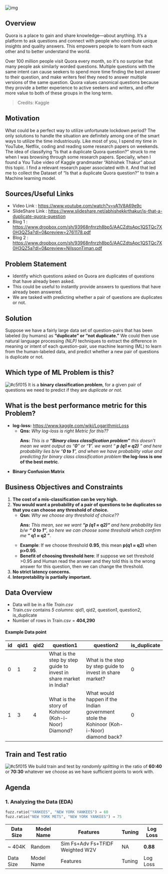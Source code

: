 ![img](https://user-images.githubusercontent.com/49862149/88936771-e4982d00-d2a0-11ea-8edc-bfd9395d8ea7.png)
## Overview
<p> Quora is a place to gain and share knowledge—about anything. It’s a platform to ask questions and connect with people who contribute unique insights and quality answers. This empowers people to learn from each other and to better understand the world.<p>
<p> Over 100 million people visit Quora every month, so it's no surprise that many people ask similarly worded questions. Multiple questions with the same intent can cause seekers to spend more time finding the best answer to their question, and make writers feel they need to answer multiple versions of the same question. Quora values canonical questions because they provide a better experience to active seekers and writers, and offer more value to both of these groups in the long term. <p>

>Credits: Kaggle

## Motivation
What could be a perfect way to utilize unfortunate lockdown period? The only solutions to handle the situation are definitely among one of the smart ways to utilize the time industriously. Like most of you, I spend my time in YouTube, Netflix, coding and reading some research papers on weekends. The idea of classifying “Is that a duplicate Quora question?” struck to me when I was browsing through some research papers. Specially, when I found a You Tube video of Kaggle grandmaster “Abhishek Thakur” about this topic. I find a relevant research paper associated with it. And that led me to collect the Dataset of “Is that a duplicate Quora question?”  to train a Machine learning model.

## Sources/Useful Links
- Video Link : https://www.youtube.com/watch?v=vA1V8A69e9c
- SlideShare Link : https://www.slideshare.net/abhishekkrthakur/is-that-a-duplicate-quora-question
- Blog 1 : https://www.dropbox.com/sh/93968nfnrzh8bp5/AACZdtsApc1QSTQc7X0H3QZ5a?dl=0&preview=2761178.pdf
- Blog 2 : https://www.dropbox.com/sh/93968nfnrzh8bp5/AACZdtsApc1QSTQc7X0H3QZ5a?dl=0&preview=NilssonTiman.pdf

## Problem Statement
-	Identify which questions asked on Quora are duplicates of questions that have already been asked.
- This could be useful to instantly provide answers to questions that have already been answered.
- We are tasked with predicting whether a pair of questions are duplicates or not.

## Solution
Suppose we have a fairly large data set of question-pairs that has been labeled (by humans) as **“duplicate” or “not duplicate.”** We could then use natural language processing *(NLP)* techniques to extract the difference in meaning or intent of each question-pair, use machine learning (ML) to learn from the human-labeled data, and predict whether a new pair of questions is duplicate or not.

## Which type of ML Problem is this?
![#c5f015](https://via.placeholder.com/17/c5f015/000000?text=+) It is a **binary classification problem**, for a given pair of questions we need to predict if they are *duplicate or not.*   

## What is the best performance metric for this Problem?
- **log-loss:**     https://www.kaggle.com/wiki/LogarithmicLoss
   * **Qns:** *Why log-loss is right Metric for this??*<p>**Ans:** *This is a **“Binary class classification problem”** this doesn’t mean we want output as “**0**” or “**1**”. we want “ **p (q1 ≈ q2)** “ and here probability lies b/w “**0 to 1**”, and when we have probability value and predicting for binary class classification problem* **the log-loss is one of the best metric**.</p>
- **Binary Confusion Matrix**

## Business Objectives and Constraints
1.  **The cost of a mis-classification can be very high.**
2.  **You would want a probability of a pair of questions to be duplicates so that you can choose any threshold of choice.**
    * **Qsn:** *Why we choose any threshold of choice??*<p>**Ans:** *This mean, see we want **“p (q1 ≈ q2)“** and here probability lies b/w **“ 0 to 1”**, so here we can choose some threshold which confirm me* **“ q1 ≈ q2 ”**.</p>
    * **Example**: If we choose threshold **0.95**, this mean **p(q1 ≈ q2)** when **p>0.95**.
    * **Benefit of choosing threshold here**: If suppose we set threshold >0.95 and Human read the answer and they told this is the wrong answer for this question, then we can change the threshold. 
3.	**No strict latency concerns.**
4.	**Interpretability is partially important.**

## Data Overview
- Data will be in a file *Train.csv*
- Train.csv contains *5 columns*: qid1, qid2, question1, question2, is_duplicate
- Number of rows in Train.csv = **404,290**
#### Example Data point 
| id | qid1 | qid2 | question1 | question2 | is_duplicate |
|--- | --- | --- | ------ | -------- | --- |
| 0 | 1 | 2 | What is the step by step guide to invest in share market in India? | What is the step by step guide to invest in share market? | 0 |
| 1 | 3 | 4 | What is the story of Kohinoor (Koh-i-Noor) Diamond? | What would happen if the Indian government stole the Kohinoor (Koh-i-Noor) diamond back? | 0 |

## Train and Test ratio
![#c5f015](https://via.placeholder.com/17/c5f015/000000?text=+) We build train and test by *randomly splitting* in the ratio of **60:40** or **70:30** whatever we choose as we have sufficient points to work with.

## Agenda
### 1.  Analyzing the Data (EDA)



```python
fuzz.ratio("YANKEES", "NEW YORK YANKEES") ⇒ 60
fuzz.ratio("NEW YORK METS", "NEW YORK YANKEES") ⇒ 75
```

| Data Size | Model Name | Features | Tuning | Log Loss |
|---------- | ---------- | -------- | ------ | -------- |
| ~ 404K | Random | Sim Fs+Adv Fs+TFIDF Weighted W2V | NA | **0.88** |
| Data Size | Model Name | Features | Tuning | Log Loss |
